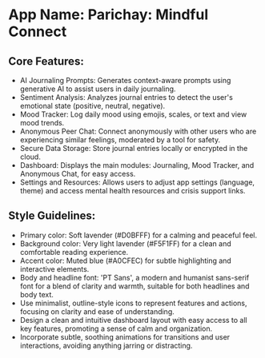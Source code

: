 # **App Name**: Parichay: Mindful Connect

## Core Features:

- AI Journaling Prompts: Generates context-aware prompts using generative AI to assist users in daily journaling.
- Sentiment Analysis: Analyzes journal entries to detect the user's emotional state (positive, neutral, negative).
- Mood Tracker: Log daily mood using emojis, scales, or text and view mood trends.
- Anonymous Peer Chat: Connect anonymously with other users who are experiencing similar feelings, moderated by a tool for safety.
- Secure Data Storage: Store journal entries locally or encrypted in the cloud.
- Dashboard: Displays the main modules: Journaling, Mood Tracker, and Anonymous Chat, for easy access.
- Settings and Resources: Allows users to adjust app settings (language, theme) and access mental health resources and crisis support links.

## Style Guidelines:

- Primary color: Soft lavender (#D0BFFF) for a calming and peaceful feel. 
- Background color: Very light lavender (#F5F1FF) for a clean and comfortable reading experience.
- Accent color: Muted blue (#A0CFEC) for subtle highlighting and interactive elements.
- Body and headline font: 'PT Sans', a modern and humanist sans-serif font for a blend of clarity and warmth, suitable for both headlines and body text.
- Use minimalist, outline-style icons to represent features and actions, focusing on clarity and ease of understanding.
- Design a clean and intuitive dashboard layout with easy access to all key features, promoting a sense of calm and organization.
- Incorporate subtle, soothing animations for transitions and user interactions, avoiding anything jarring or distracting.